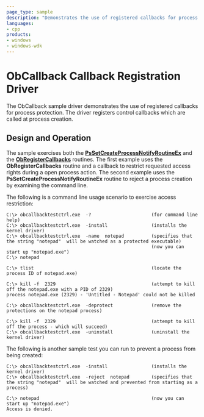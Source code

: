 ```yaml
---
page_type: sample
description: "Demonstrates the use of registered callbacks for process protection."
languages:
- cpp
products:
- windows
- windows-wdk
---
```


<!---
    name: ObCallback Callback Registration Driver
    platform: WDM
    language: cpp
    category: General
    description: Demonstrates the use of registered callbacks for process protection.
    samplefwlink: http://go.microsoft.com/fwlink/p/?LinkId=617716
--->

# ObCallback Callback Registration Driver

The ObCallback sample driver demonstrates the use of registered callbacks for process protection. The driver registers control callbacks which are called at process creation.

## Design and Operation

The sample exercises both the [**PsSetCreateProcessNotifyRoutineEx**](http://msdn.microsoft.com/en-us/library/windows/hardware/ff559951) and the [**ObRegisterCallbacks**](http://msdn.microsoft.com/en-us/library/windows/hardware/ff558692) routines. The first example uses the **ObRegisterCallbacks** routine and a callback to restrict requested access rights during a open process action. The second example uses the **PsSetCreateProcessNotifyRoutineEx** routine to reject a process creation by examining the command line.

The following is a command line usage scenario to exercise access restriction:

```
C:\> obcallbacktestctrl.exe  -?                      (for command line help)
C:\> obcallbacktestctrl.exe  -install                (installs the kernel driver)
C:\> obcallbacktestctrl.exe  -name  notepad          (specifies that the string "notepad"  will be watched as a protected executable)
                                                     (now you can start up "notepad.exe")
C:\> notepad

C:\> tlist                                           (locate the process ID of notepad.exe)

C:\> kill -f  2329                                   (attempt to kill off the notepad.exe with a PID of 2329)
process notepad.exe (2329) - 'Untitled - Notepad' could not be killed

C:\> obcallbacktestctrl.exe  -deprotect              (remove the protections on the notepad process)

C:\> kill -f  2329                                   (attempt to kill off the process - which will succeed)
C:\> obcallbacktestctrl.exe  -uninstall              (uninstall the kernel driver)
```

The following is another sample test you can run to prevent a process from being created:

```
C:\> obcallbacktestctrl.exe  -install                (installs the kernel driver)
C:\> obcallbacktestctrl.exe  -reject  notepad        (specifies that the string "notepad"  will be watched and prevented from starting as a process)

C:\> notepad                                         (now you can start up "notepad.exe")
Access is denied.
```
